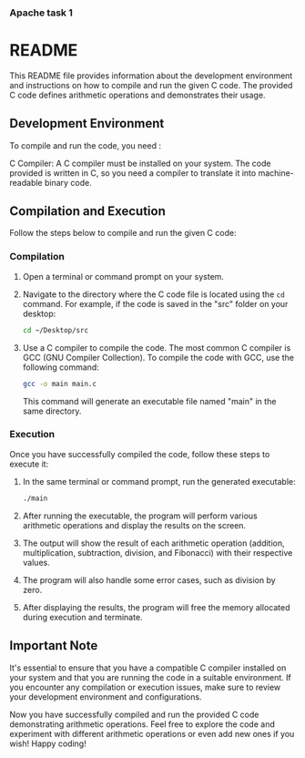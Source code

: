 ### Apache task 1

 # README

This README file provides information about the development environment and instructions on how to compile and run the given C code. The provided C code defines arithmetic operations and demonstrates their usage.

## Development Environment

To compile and run the code, you need :

C Compiler: A C compiler must be installed on your system. The code provided is written in C, so you need a compiler to translate it into machine-readable binary code.


## Compilation and Execution

Follow the steps below to compile and run the given C code:

### Compilation

1. Open a terminal or command prompt on your system.

2. Navigate to the directory where the C code file is located using the `cd` command. For example, if the code is saved in the "src" folder on your desktop:

   ```bash
   cd ~/Desktop/src
   ```

3. Use a C compiler to compile the code. The most common C compiler is GCC (GNU Compiler Collection). To compile the code with GCC, use the following command:

   ```bash
   gcc -o main main.c
   ```

   This command will generate an executable file named "main" in the same directory.

### Execution

Once you have successfully compiled the code, follow these steps to execute it:

1. In the same terminal or command prompt, run the generated executable:

   ```bash
   ./main
   ```

2. After running the executable, the program will perform various arithmetic operations and display the results on the screen.

3. The output will show the result of each arithmetic operation (addition, multiplication, subtraction, division, and Fibonacci) with their respective values.

4. The program will also handle some error cases, such as division by zero.

5. After displaying the results, the program will free the memory allocated during execution and terminate.

## Important Note

It's essential to ensure that you have a compatible C compiler installed on your system and that you are running the code in a suitable environment. If you encounter any compilation or execution issues, make sure to review your development environment and configurations.

Now you have successfully compiled and run the provided C code demonstrating arithmetic operations. Feel free to explore the code and experiment with different arithmetic operations or even add new ones if you wish! Happy coding!
